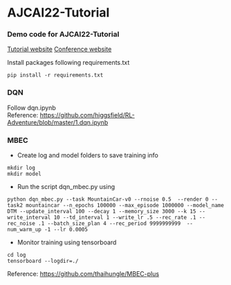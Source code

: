 # AJCAI22-Tutorial
### Demo code for AJCAI22-Tutorial
[Tutorial website](https://thaihungle.github.io/talks/2022-12-05-AJCAI)
[Conference website](https://ajcai2022.org/tutorials/)

Install packages following requirements.txt  
```
pip install -r requirements.txt
```
### DQN
Follow dqn.ipynb  
Reference: https://github.com/higgsfield/RL-Adventure/blob/master/1.dqn.ipynb


### MBEC
- Create log and model folders to save training info 
```
mkdir log  
mkdir model 
```
- Run the script dqn_mbec.py using

```
python dqn_mbec.py --task MountainCar-v0 --rnoise 0.5  --render 0 --task2 mountaincar --n_epochs 100000 --max_episode 1000000 --model_name DTM --update_interval 100 --decay 1 --memory_size 3000 --k 15 --write_interval 10 --td_interval 1 --write_lr .5 --rec_rate .1 --rec_noise .1 --batch_size_plan 4 --rec_period 9999999999  --num_warm_up -1 --lr 0.0005   
```
- Monitor training using tensorboard
```
cd log
tensorboard --logdir=./
```
Reference: https://github.com/thaihungle/MBEC-plus  
